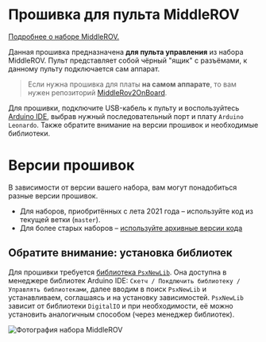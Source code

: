 # Прошивка для пульта MiddleROV

[Подробнее о наборе MiddleROV.](https://robocenter.net/goods/kit/middlerov/)

Данная прошивка предназначена **для пульта управления** из набора MiddleROV. Пульт представляет собой чёрный "ящик" с разъёмами, к данному пульту подключается сам аппарат.

> Если нужна прошивка для платы **на самом аппарате**, то вам нужен репозиторий [MiddleRov2OnBoard](https://github.com/murproject/MiddleRov2OnBoard).

Для прошивки, подключите USB-кабель к пульту и воспользуйтесь [Arduino IDE](https://www.arduino.cc/en/Main/Software), выбрав нужный последовательный порт и плату `Arduino Leonardo`. Также обратите внимание на версии прошивок и необходимые библиотеки.

# Версии прошивок

В зависимости от версии вашего набора, вам могут понадобиться разные версии прошивок.

- Для наборов, приобритённых с лета 2021 года – используйте код из текущей ветки (`master`).
- Для более старых наборов – [используйте архивные версии кода](https://github.com/murproject/MiddleROV2Surface/tree/bb7f40400d42002425677a2bd570c53290626303)

## Обратите внимание: установка библиотек

Для прошивки требуется [библиотека `PsxNewLib`](https://github.com/SukkoPera/PsxNewLib). Она доступна в менеджере библиотек Arduino IDE: `Скетч / Покдлючить библиотеку / Управлять библиотеками`, далее вводим в поиск `PsxNewLib` и устанавливаем, соглашаясь и на установку зависимостей. `PsxNewLib` зависит от библиотеки  `DigitalIO` и при необходимости, её можно установить аналогичным способом (через менеджер библиотек).

![Фотография набора MiddleROV](https://robocenter.net/media/images/1_ZcZXJNe.max-1000x500.jpg)